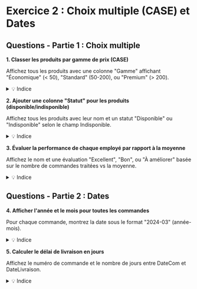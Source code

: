 # Exercice 2 : Choix multiple (CASE) et Dates

## Questions - Partie 1 : Choix multiple

**1. Classer les produits par gamme de prix (CASE)**

Affichez tous les produits avec une colonne "Gamme" affichant "Économique" (< 50), "Standard" (50-200), ou "Premium" (> 200).

<details>
<summary>💡 Indice</summary>

Utilisez `CASE WHEN PrixUnit < 50 THEN 'Économique' WHEN PrixUnit <= 200 THEN 'Standard' ELSE 'Premium' END`.
</details>

**2. Ajouter une colonne "Statut" pour les produits (disponible/indisponible)**

Affichez tous les produits avec leur nom et un statut "Disponible" ou "Indisponible" selon le champ Indisponible.

<details>
<summary>💡 Indice</summary>

Utilisez `CASE WHEN Indisponible = 0 THEN 'Disponible' ELSE 'Indisponible' END`.
</details>

**3. Évaluer la performance de chaque employé par rapport à la moyenne**

Affichez le nom et une évaluation "Excellent", "Bon", ou "À améliorer" basée sur le nombre de commandes traitées vs la moyenne.

<details>
<summary>💡 Indice</summary>

D'abord, calculez la moyenne des commandes par employé (sous-requête), puis utilisez `CASE` pour comparer.
</details>

## Questions - Partie 2 : Dates

**4. Afficher l'année et le mois pour toutes les commandes**

Pour chaque commande, montrez la date sous le format "2024-03" (année-mois).

<details>
<summary>💡 Indice</summary>

Utilisez `STRFTIME('%Y-%m', DateCom)` pour extraire année et mois de la date.
</details>

**5. Calculer le délai de livraison en jours**

Affichez le numéro de commande et le nombre de jours entre DateCom et DateLivraison.

<details>
<summary>💡 Indice</summary>

Utilisez `JULIANDAY(xxx)` pour un nombre de jours.
</details>
